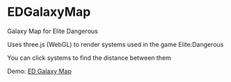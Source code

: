 EDGalaxyMap
===========

Galaxy Map for Elite Dangerous

Uses three.js (WebGL) to render systems used in the game Elite:Dangerous

You can click systems to find the distance between them


Demo: [ED Galaxy Map](http://zdam.github.io/EDGalaxyMap/ "Demo")